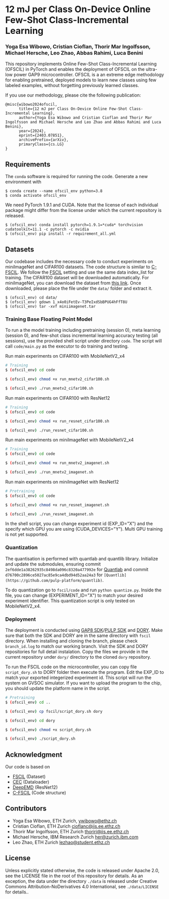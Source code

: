 # 12 mJ per Class On-Device Online Few-Shot Class-Incremental Learning

### Yoga Esa Wibowo, Cristian Cioflan, Thorir Mar Ingolfsson, Michael Hersche, Leo Zhao, Abbas Rahimi, Luca Benini


This repository implements Online Few-Shot Class-Incremental Learning (OFSCIL) in PyTorch and enables the deployment of OFSCIL on the ultra-low power GAP9 microcontroller. OFSCIL is a an extreme edge methodology for enabling pretrained, deployed models to learn new classes using few labeled examples, without forgetting previously learned classes. 

If you use our methodology, please cite the following publication:

```
@misc{wibowo2024ofscil,
      title={12 mJ per Class On-Device Online Few-Shot Class-Incremental Learning}, 
      author={Yoga Esa Wibowo and Cristian Cioflan and Thorir Mar Ingolfsson and Michael Hersche and Leo Zhao and Abbas Rahimi and Luca Benini},
      year={2024},
      eprint={2403.07851},
      archivePrefix={arXiv},
      primaryClass={cs.LG}
}
```


## Requirements

The `conda` software is required for running the code. Generate a new environment with

```
$ conda create --name ofscil_env python=3.8
$ conda activate ofscil_env
```

We need PyTorch 1.9.1 and CUDA. Note that the license of each individual package might differ from the license under which the current repository is released.

```
$ (ofscil_env) conda install pytorch=1.9.1=*cuda* torchvision cudatoolkit=11.1 -c pytorch -c nvidia
$ (ofscil_env) pip install -r requirement_all.yml
```
## Datasets

Our codebase includes the necessary code to conduct experiments on miniImageNet and CIFAR100 datasets. The code structure is similar to [C-FSCIL](http://arxiv.org/abs/2203.16588). We follow the [FSCIL](https://github.com/xyutao/fscil) setting and use the same data index_list for training. The CIFAR100 dataset will be downloaded automatically. For miniImageNet, you can download the dataset from [this link](https://drive.google.com/drive/folders/11LxZCQj2FRCs0JTsf_dafvTHqFn2yGSN?usp=sharing). Once downloaded, please place the file under the `data/` folder and extract it.

```    
$ (ofscil_env) cd data/
$ (ofscil_env) gdown 1_x4o0iFetEv-T3PeIxdSbBPUG4hFfT8U
$ (ofscil_env) tar -xvf miniimagenet.tar 
```


### Training Base Floating Point Model

To run a the model training including pretraining (session 0), meta learning (session 0), and few-shot class incremental learning accuracy testing (all sessions), use the provided shell script under directory `code`. The script will call `code/main.py` as the executor to do training and testing.

Run main experiments on CIFAR100 with MobileNetV2_x4
```bash
# Training
$ (ofscil_env) cd code

$ (ofscil_env) chmod +x run_mnetv2_cifar100.sh

$ (ofscil_env) ./run_mnetv2_cifar100.sh
```

Run main experiments on CIFAR100 with ResNet12
```bash
# Training
$ (ofscil_env) cd code

$ (ofscil_env) chmod +x run_resnet_cifar100.sh

$ (ofscil_env) ./run_resnet_cifar100.sh
```

Run main experiments on miniImageNet with MobileNetV2_x4
```bash
# Training
$ (ofscil_env) cd code

$ (ofscil_env) chmod +x run_mnetv2_imagenet.sh

$ (ofscil_env) ./run_mnetv2_imagenet.sh
```


Run main experiments on miniImageNet with ResNet12
```bash
# Pretraining
$ (ofscil_env) cd code

$ (ofscil_env) chmod +x run_resnet_imagenet.sh

$ (ofscil_env) ./run_resnet_imagenet.sh
```

In the shell script, you can change experiment id (EXP_ID="X") and the specify which GPU you are using (CUDA_DEVICES="Y"). Multi GPU training is not yet supported. 


### Quantization

The quantisation is performed with quantlab and quantlib library. Initialize and update the submodules, ensuring commit `2ef6dde1a38262935c8498da096c8320a477992e` for [Quantlab](https://github.com/pulp-platform/quantlab) and commit `d76700c2896ce5027ac85e9ca4dbd94d52aa24a3` for `[Quantlib](https://github.com/pulp-platform/quantlib)`.

To do quantization go to `fscil/code` and run `python quantize.py`. Inside the file, you can change (EXPERIMENT_ID="X") to match your desired experiment identifier. This quantization script is only tested on MobileNetV2_x4.

### Deployment

The deployment is conducted using [GAP8 SDK](https://github.com/GreenWaves-Technologies/gap_sdk)/[PULP SDK](https://github.com/pulp-platform/pulp-sdk) and [DORY](https://github.com/pulp-platform/dory). Make sure that both the SDK and DORY are in the same directory with `fscil` directory. When installing and cloning the branch, please check `branch_id.log` to match our working branch. Visit the SDK and DORY repositories for full detail instalation. Copy the files we provide in the current repository under `dory/` directory to the cloned `dory` repository. 

To run the FSCIL code on the microcontroller, you can copy file `script_dory.sh` to DORY folder then execute the program. Edit the EXP_ID to match your exported integerized experiment id. This script will run the system on GVSOC simulator. If you want to upload the program to the chip, you should update the platform name in the script.

```bash
# Pretraining
$ (ofscil_env) cd ..

$ (ofscil_env) cp fscil/script_dory.sh dory

$ (ofscil_env) cd dory

$ (ofscil_env) chmod +x script_dory.sh

$ (ofscil_env) ./script_dory.sh
```

## Acknowledgment

Our code is based on 
- [FSCIL](https://github.com/xyutao/fscil) (Dataset)
- [CEC](https://github.com/icoz69/CEC-CVPR2021) (Dataloader)
- [DeepEMD](https://github.com/icoz69/DeepEMD) (ResNet12)
- [C-FSCIL](http://arxiv.org/abs/2203.16588) (Code structure)


## Contributors

* Yoga Esa Wibowo, ETH Zurich, [ywibowo@ethz.ch](ywibowo@ethz.ch)
* Cristian Cioflan, ETH Zurich [cioflanc@iis.ee.ethz.ch](cioflanc@iis.ee.ethz.ch)
* Thorir Mar Ingolfsson, ETH Zurich [thoriri@iis.ee.ethz.ch](thoriri@iis.ee.ethz.ch)
* Michael Hersche, IBM Research Zurich [her@zurich.ibm.com](her@zurich.ibm.com)
* Leo Zhao, ETH Zurich [lezhao@student.ethz.ch](lezhao@student.ethz.ch)


## License

Unless explicitly stated otherwise, the code is released under Apache 2.0, see the LICENSE file in the root of this repository for details.
As an exception, the data under the directory `./data` is released under Creative Commons Attribution-NoDerivatives 4.0 International, see `./data/LICENSE` for details..



